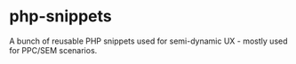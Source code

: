 # php-snippets
A bunch of reusable PHP snippets used for semi-dynamic UX - mostly used for PPC/SEM scenarios.
